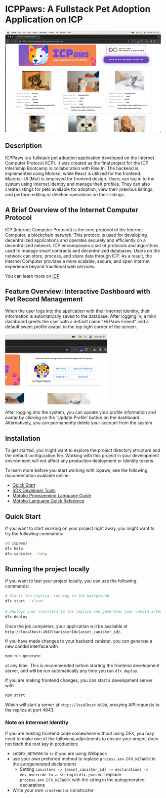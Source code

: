 # ICPPaws: A Fullstack Pet Adoption Application on ICP

![home page](/src/icpaws_frontend/public/screen-shot.png)

## Description

ICPPaws is a fullstack pet adoption application developed on the Internet Computer Protocol (ICP). It was created as the final project for the ICP Internship Bootcamp in collaboration with Rise In. The backend is implemented using Motoko, while React is utilized for the frontend. Material-UI (Mui) is employed for frontend design. Users can log in to the system using Internet Identity and manage their profiles. They can also create listings for pets available for adoption, view their previous listings, and perform editing or deletion operations on their listings.

## A Brief Overview of the Internet Computer Protocol

ICP (Internet Computer Protocol) is the core protocol of the Internet Computer, a blockchain network. This protocol is used for developing decentralized applications and operates securely and efficiently on a decentralized network. ICP encompasses a set of protocols and algorithms used to manage smart contracts and decentralized databases. Users on the network can store, process, and share data through ICP. As a result, the Internet Computer provides a more scalable, secure, and open internet experience beyond traditional web services.

You can learn more on [ICP](https://internetcomputer.org/)

## Feature Overview: Interactive Dashboard with Pet Record Management

When the user logs into the application with their internet identity, their information is automatically saved to the database. After logging in, a mini dashboard greets the user with a default name "Hi Paws Friend" and a default sweet profile avatar. in the top right corner of the screen.

![dashboard](/src/icpaws_frontend/public/dashboard.png)

After logging into the system, you can update your profile information and avatar by clicking on the 'Update Profile' button on the dashboard. Alternatively, you can permanently delete your account from the system.

## Installation 

To get started, you might want to explore the project directory structure and the default configuration file. Working with this project in your development environment will not affect any production deployment or identity tokens.

To learn more before you start working with icpaws, see the following documentation available online:

- [Quick Start](https://internetcomputer.org/docs/current/developer-docs/setup/deploy-locally)
- [SDK Developer Tools](https://internetcomputer.org/docs/current/developer-docs/setup/install)
- [Motoko Programming Language Guide](https://internetcomputer.org/docs/current/motoko/main/motoko)
- [Motoko Language Quick Reference](https://internetcomputer.org/docs/current/motoko/main/language-manual)

## Quick Start

If you want to start working on your project right away, you might want to try the following commands:

```bash
cd icpaws/
dfx help
dfx canister --help
```

## Running the project locally

If you want to test your project locally, you can use the following commands:

```bash
# Starts the replica, running in the background
dfx start --clean 

# Deploys your canisters to the replica and generates your candid interface
dfx deploy
```

Once the job completes, your application will be available at `http://localhost:4943?canisterId={asset_canister_id}`.

If you have made changes to your backend canister, you can generate a new candid interface with

```bash
npm run generate
```

at any time. This is recommended before starting the frontend development server, and will be run automatically any time you run `dfx deploy`.

If you are making frontend changes, you can start a development server with

```bash
npm start
```

Which will start a server at `http://localhost:8080`, proxying API requests to the replica at port 4943.

### Note on Internnet Identity

If you are hosting frontend code somewhere without using DFX, you may need to make one of the following adjustments to ensure your project does not fetch the root key in production:

- set`DFX_NETWORK` to `ic` if you are using Webpack
- use your own preferred method to replace `process.env.DFX_NETWORK` in the autogenerated declarations
  - Setting `canisters -> {asset_canister_id} -> declarations -> env_override to a string` in `dfx.json` will replace `process.env.DFX_NETWORK` with the string in the autogenerated declarations
- Write your own `createActor` constructor
